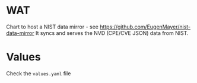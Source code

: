 # WAT

Chart to host a NIST data mirror - see https://github.com/EugenMayer/nist-data-mirror
It syncs and serves the NVD (CPE/CVE JSON) data from NIST.

# Values

Check the `values.yaml` file

